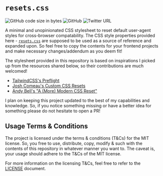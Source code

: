 # `resets.css`

![GitHub code size in bytes](https://img.shields.io/github/languages/code-size/Jarmos-san/neovim-docker?color=%23181717&label=Size&logo=github)
![GitHub](https://img.shields.io/github/license/Jarmos-san/neovim-docker?label=License&logo=github)
![Twitter URL](https://img.shields.io/twitter/url?style=social&url=https%3A%2F%2Fgithub.com%2FJarmos-san%2Fneovim-docker)

A minimal and unopinionated CSS stylesheet to reset default user-agent styles
for cross-browser compatability. The CSS style properties provided here -
[`resets.css`](https://raw.githubusercontent.com/Jarmos-san/resets.css/main/resets.css)
are supposed to be used as a source of reference and expanded upon. So feel free
to copy the contents for your frontend projects and make necessary
changes/addendum as you deem fit!

The stylesheet provided in this repository is based on inspirations I picked up
from the resources shared below, so their contributions are much welcomed!

- [TailwindCSS's Preflight](https://unpkg.com/tailwindcss@3.3.5/src/css/preflight.css)
- [Josh Comeau's Custom CSS Resets](https://www.joshwcomeau.com/css/custom-css-reset/)
- [Andy Bell's "A (More) Modern CSS Reset"](https://andy-bell.co.uk/a-more-modern-css-reset/)

I plan on keeping this project updated to the best of my capabilities and
knowledge. So, if you notice something missing or have a better idea for
something please do not hesitate to open a PR!

## Usage Terms & Conditions

The project is licensed under the terms & conditions (T&Cs) for the MIT license.
So, you free to use, distribute, copy, modify & such with the contents of this
repository in whatever manner you want to. The caveat is, your usage should
adhere to the T&Cs of the MIT license.

For more information on the licensing T&Cs, feel free to refer to the
[LICENSE](./LICENSE) document.
